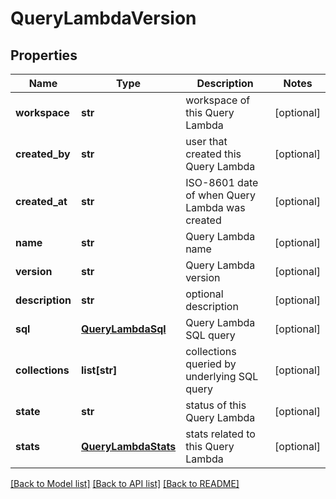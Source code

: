 # QueryLambdaVersion

## Properties
Name | Type | Description | Notes
------------ | ------------- | ------------- | -------------
**workspace** | **str** | workspace of this Query Lambda | [optional] 
**created_by** | **str** | user that created this Query Lambda | [optional] 
**created_at** | **str** | ISO-8601 date of when Query Lambda was created | [optional] 
**name** | **str** | Query Lambda name | [optional] 
**version** | **str** | Query Lambda version | [optional] 
**description** | **str** | optional description | [optional] 
**sql** | [**QueryLambdaSql**](QueryLambdaSql.md) | Query Lambda SQL query | [optional] 
**collections** | **list[str]** | collections queried by underlying SQL query | [optional] 
**state** | **str** | status of this Query Lambda | [optional] 
**stats** | [**QueryLambdaStats**](QueryLambdaStats.md) | stats related to this Query Lambda | [optional] 

[[Back to Model list]](../README.md#documentation-for-models) [[Back to API list]](../README.md#documentation-for-api-endpoints) [[Back to README]](../README.md)


